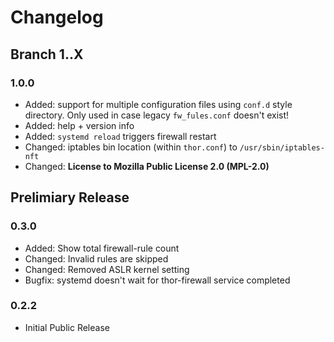 Changelog
===================================

## Branch 1..X ##

### 1.0.0 ###

* Added: support for multiple configuration files using `conf.d` style directory. Only used in case legacy `fw_fules.conf` doesn't exist!
* Added: help + version info
* Added: `systemd reload` triggers firewall restart
* Changed: iptables bin location (within `thor.conf`) to `/usr/sbin/iptables-nft`
* Changed: **License to Mozilla Public License 2.0 (MPL-2.0)**

## Prelimiary Release ##

### 0.3.0 ###
* Added: Show total firewall-rule count
* Changed: Invalid rules are skipped
* Changed: Removed ASLR kernel setting
* Bugfix: systemd doesn't wait for thor-firewall service completed

### 0.2.2 ###
* Initial Public Release